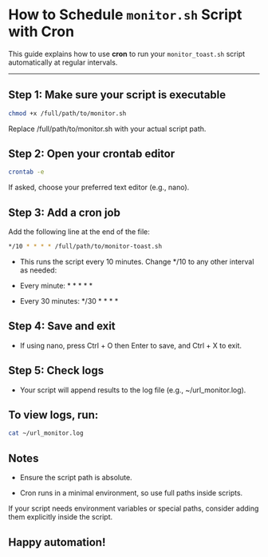 # How to Schedule `monitor.sh` Script with Cron

This guide explains how to use **cron** to run your `monitor_toast.sh` script automatically at regular intervals.

---

## Step 1: Make sure your script is executable

```bash
chmod +x /full/path/to/monitor.sh
``` 
Replace /full/path/to/monitor.sh with your actual script path.

## Step 2: Open your crontab editor
```bash
crontab -e
``` 

If asked, choose your preferred text editor (e.g., nano).

## Step 3: Add a cron job
Add the following line at the end of the file:

```bash
*/10 * * * * /full/path/to/monitor-toast.sh
```

- This runs the script every 10 minutes. Change */10 to any other interval as needed:

- Every minute: * * * * *

- Every 30 minutes: */30 * * * *

## Step 4: Save and exit
- If using nano, press Ctrl + O then Enter to save, and Ctrl + X to exit.

## Step 5: Check logs
- Your script will append results to the log file (e.g., ~/url_monitor.log).

## To view logs, run:
```bash
cat ~/url_monitor.log
```
## Notes
- Ensure the script path is absolute.

- Cron runs in a minimal environment, so use full paths inside scripts.

If your script needs environment variables or special paths, consider adding them explicitly inside the script.

Happy automation!
---